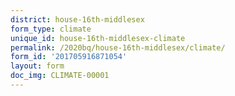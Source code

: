 ```yaml
---
district: house-16th-middlesex
form_type: climate
unique_id: house-16th-middlesex-climate
permalink: /2020bq/house-16th-middlesex/climate/
form_id: '201705916871054'
layout: form
doc_img: CLIMATE-00001
---
```

